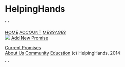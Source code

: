 HelpingHands
============

'''

<div class="topLinks">
      <a href="profile.html">HOME</a>
      <a href="profile.html">ACCOUNT</a>
      <a href="new1.html">MESSAGES</a>
  </div>

  <div id="promiseBox">
      <img src="http://i1.minus.com/jbbUCKWnG1pFdf.png">
      <a href="newPromises.html">Add New Promise</a>
      <p> </p>
      <a href="currentPromises.html">Current Promises</a>
  </div>
<footer>
  <nav class="bottomLinks">
      <a href="index.html">About Us</a>
      <a href="profile.html">Community</a>
      <a href="new1.html">Education</a>
      <a >(c) HelpingHands, 2014</a>
  </nav>
</footer>

'''
